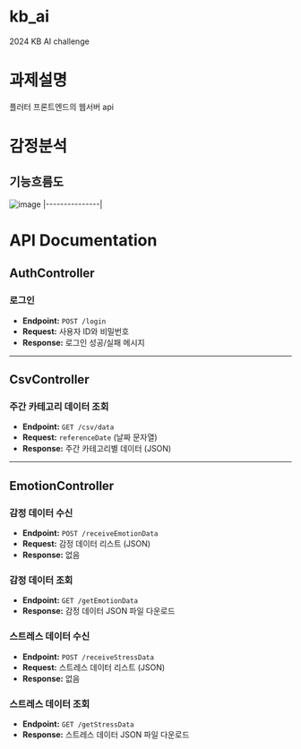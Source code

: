 # kb_ai
2024 KB AI challenge
# 과제설명
플러터 프론트엔드의 웹서버 api
# 감정분석
## 기능흐름도
![image](https://github.com/user-attachments/assets/1faadbe2-f064-47e5-b3bb-8ef504c1645f)
|---------------|

# API Documentation
## AuthController

### 로그인
- **Endpoint:** `POST /login`
- **Request:** 사용자 ID와 비밀번호
- **Response:** 로그인 성공/실패 메시지

---

## CsvController

### 주간 카테고리 데이터 조회
- **Endpoint:** `GET /csv/data`
- **Request:** `referenceDate` (날짜 문자열)
- **Response:** 주간 카테고리별 데이터 (JSON)

---

## EmotionController

### 감정 데이터 수신
- **Endpoint:** `POST /receiveEmotionData`
- **Request:** 감정 데이터 리스트 (JSON)
- **Response:** 없음

### 감정 데이터 조회
- **Endpoint:** `GET /getEmotionData`
- **Response:** 감정 데이터 JSON 파일 다운로드

### 스트레스 데이터 수신
- **Endpoint:** `POST /receiveStressData`
- **Request:** 스트레스 데이터 리스트 (JSON)
- **Response:** 없음

### 스트레스 데이터 조회
- **Endpoint:** `GET /getStressData`
- **Response:** 스트레스 데이터 JSON 파일 다운로드
